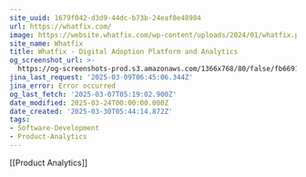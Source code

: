 ```yaml
---
site_uuid: 1679f042-d3d9-44dc-b73b-24eaf0e48984
url: https://whatfix.com/
image: https://website.whatfix.com/wp-content/uploads/2024/01/whatfix.png
site_name: Whatfix
title: Whatfix - Digital Adoption Platform and Analytics
og_screenshot_url: >-
  https://og-screenshots-prod.s3.amazonaws.com/1366x768/80/false/fb669194189cb4fca94ae54b36eb199b3333ff444116ef1613a68a90532efc3a.jpeg
jina_last_request: '2025-03-09T06:45:06.344Z'
jina_error: Error occurred
og_last_fetch: '2025-03-07T05:19:02.900Z'
date_modified: 2025-03-24T00:00:00.000Z
date_created: '2025-03-30T05:44:14.872Z'
tags:
- Software-Development
- Product-Analytics
---
```










[[Product Analytics]]
